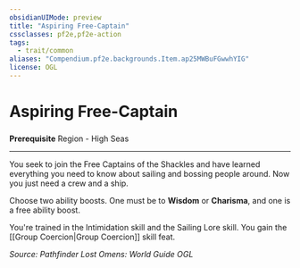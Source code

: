 ```yaml
---
obsidianUIMode: preview
title: "Aspiring Free-Captain"
cssclasses: pf2e,pf2e-action
tags:
  - trait/common
aliases: "Compendium.pf2e.backgrounds.Item.ap25MWBuFGwwhYIG"
license: OGL
---
```

# Aspiring Free-Captain

### 






**Prerequisite** Region - High Seas

* * *

You seek to join the Free Captains of the Shackles and have learned everything you need to know about sailing and bossing people around. Now you just need a crew and a ship.

Choose two ability boosts. One must be to **Wisdom** or **Charisma**, and one is a free ability boost.

You're trained in the Intimidation skill and the Sailing Lore skill. You gain the [[Group Coercion|Group Coercion]] skill feat.

*Source: Pathfinder Lost Omens: World Guide*
*OGL*